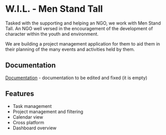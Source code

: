 # W.I.L. - Men Stand Tall

Tasked with the supporting and helping an NGO, we work with Men Stand Tall. An NGO well versed in the encouragement of the development of character within the youth and environment. 

We are building a project management application for them to aid them in their planning of the many events and activities held by them.
## Documentation

[Documentation](https://docs.google.com/document/d/1gwvdK_JdPA11VeuhOR6JG9u5ksr8MgkAAyRXk0ziYTc/edit?usp=sharing) - documentation to be edited and fixed (it is empty)



## Features

- Task management
- Project management and filtering
- Calendar view
- Cross platform
- Dashboard overview

